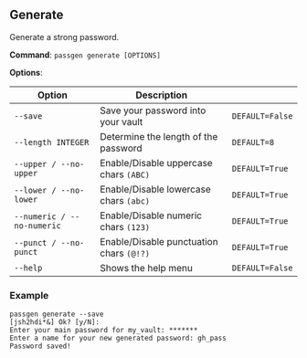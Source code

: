 ## Generate

<p>Generate a strong password.</p>

**Command**: `passgen generate [OPTIONS]`

**Options**:

| Option                     | Description                              |                 |
| -------------------------- | ---------------------------------------- | --------------- |
| `--save`                   | Save your password into your vault       | `DEFAULT=False` |
| `--length INTEGER`         | Determine the length of the password     | `DEFAULT=8`     |
| `--upper / --no-upper`     | Enable/Disable uppercase chars `(ABC)`   | `DEFAULT=True`  |
| `--lower / --no-lower`     | Enable/Disable lowercase chars `(abc)`   | `DEFAULT=True`  |
| `--numeric / --no-numeric` | Enable/Disable numeric chars `(123)`     | `DEFAULT=True`  |
| `--punct / --no-punct`     | Enable/Disable punctuation chars `(@!?)` | `DEFAULT=True`  |
| `--help`                   | Shows the help menu                      | `DEFAULT=False` |

### Example

```
passgen generate --save
[jsh2hdi*&] Ok? [y/N]:
Enter your main password for my_vault: *******
Enter a name for your new generated password: gh_pass
Password saved!
```
